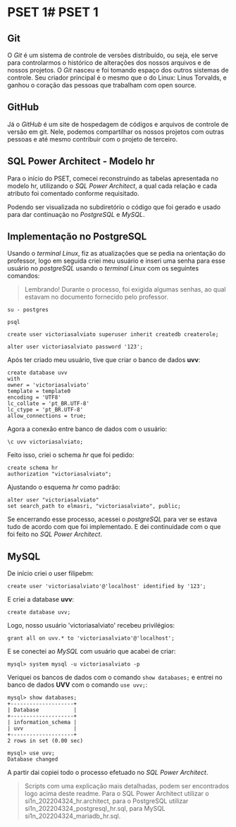 # PSET 1# PSET 1

## Git

O _Git_ é um sistema de controle de versões distribuído, ou seja, ele serve para controlarmos o histórico de alterações dos nossos arquivos e de nossos projetos.
O _Git_ nasceu e foi tomando espaço dos outros sistemas de controle. Seu criador principal é o mesmo que o do Linux: Linus Torvalds, e ganhou o coração das pessoas que trabalham com open source.

## GitHub

Já o _GitHub_ é um site de hospedagem de códigos e arquivos de controle de versão em git. Nele, podemos compartilhar os nossos projetos com outras pessoas e até mesmo contribuir com o projeto de terceiro.

## SQL Power Architect - Modelo hr

Para o início do PSET, comecei reconstruindo as tabelas apresentada no modelo hr, utilizando o _SQL Power Architect_, a qual cada relação e cada atributo foi comentado conforme requisitado. 

Podendo ser visualizada no subdiretório o código que foi gerado e usado para dar continuação no _PostgreSQL_ e _MySQL_.


## Implementação no PostgreSQL

 Usando o _terminal Linux_, fiz as atualizações que se pedia na orientação do professor, logo em seguida criei meu usuário e inseri uma senha para esse usuário no _postgreSQL_ usando o _terminal Linux_ com os seguintes comandos:
 >Lembrando! Durante o processo, foi exigida algumas senhas, ao qual estavam no documento fornecido pelo professor.

 ```
 su - postgres

 psql

 create user victoriasalviato superuser inherit createdb createrole;

 alter user victoriasalviato password '123';
```
Após ter criado meu usuário, tive que criar o banco de dados **uvv**:

```
create database uvv
with
owner = 'victoriasalviato'
template = template0
encoding = 'UTF8'
lc_collate = 'pt_BR.UTF-8'
lc_ctype = 'pt_BR.UTF-8'
allow_connections = true;

```
Agora a conexão entre banco de dados com o usuário:
```
\c uvv victoriasalviato;
```
Feito isso, criei o schema _hr_ que foi pedido:
```
create schema hr
authorization "victoriasalviato";
```
Ajustando o esquema _hr_ como padrão:
```
alter user "victoriasalviato"
set search_path to elmasri, "victoriasalviato", public;
```
Se encerrando esse processo, acessei o _postgreSQL_ para ver se estava tudo de acordo com que foi implementado. E dei continuidade com o que foi feito no _SQL Power Architect_.

## MySQL

De início criei o user filipebm:
```
create user 'victoriasalviato'@'localhost' identified by '123';
```
E criei a database **uvv**:
```
create database uvv;
```
Logo, nosso usuário 'victoriasalviato' recebeu privilégios:
```
grant all on uvv.* to 'victoriasalviato'@'localhost';
```
E se conectei ao _MySQL_ com usuário que acabei de criar:
```
mysql> system mysql -u victoriasalviato -p
```
Veriquei os bancos de dados com o comando `show databases;` e entrei no banco de dados **UVV** com o comando `use uvv;`:
```
mysql> show databases;
+--------------------+
| Database           |
+--------------------+
| information_schema |
| uvv                |
+--------------------+
2 rows in set (0.00 sec)

mysql> use uvv;
Database changed
```
A partir dai copiei todo o processo efetuado no _SQL Power Architect_.

>Scripts com uma explicação mais detalhadas, podem ser encontrados logo acima deste readme.
>Para o SQL Power Architect utilizar o si1n_202204324_hr.architect, para o PostgreSQL utilizar si1n_202204324_postgresql_hr.sql, para MySQL si1n_202204324_mariadb_hr.sql.